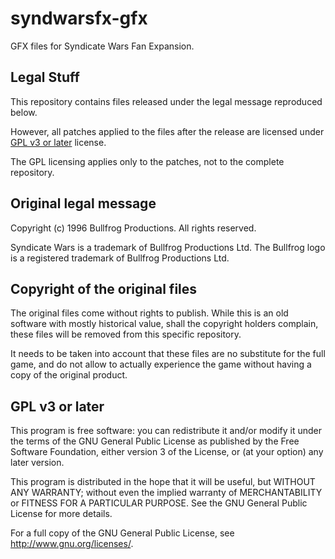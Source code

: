 # syndwarsfx-gfx

GFX files for Syndicate Wars Fan Expansion.

## Legal Stuff

This repository contains files released under the legal
message reproduced below.

However, all patches applied to the files after the release
are licensed under [GPL v3 or later](#GPL-v3-or-later) license.

The GPL licensing applies only to the patches, not to the complete
repository.

## Original legal message

Copyright (c) 1996 Bullfrog Productions. All rights reserved.

Syndicate Wars is a trademark of Bullfrog Productions Ltd.
The Bullfrog logo is a registered trademark of Bullfrog Productions Ltd.

## Copyright of the original files

The original files come without rights to publish. While this is an old
software with mostly historical value, shall the copyright holders complain,
these files will be removed from this specific repository.

It needs to be taken into account that these files are no substitute
for the full game, and do not allow to actually experience the game without
having a copy of the original product.

## GPL v3 or later

This program is free software: you can redistribute it and/or modify it
under the terms of the GNU General Public License as published by the
Free Software Foundation, either version 3 of the License, or (at your
option) any later version.

This program is distributed in the hope that it will be useful, but
WITHOUT ANY WARRANTY; without even the implied warranty of
MERCHANTABILITY or FITNESS FOR A PARTICULAR PURPOSE. See the GNU
General Public License for more details.

For a full copy of the GNU General Public License, see
<http://www.gnu.org/licenses/>.
